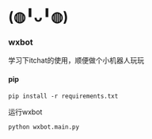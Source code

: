 # (◍╹ᴗ╹◍)

### wxbot
学习下itchat的使用，顺便做个小机器人玩玩

#### pip
`pip install -r requirements.txt`

运行wxbot

`python wxbot.main.py`
